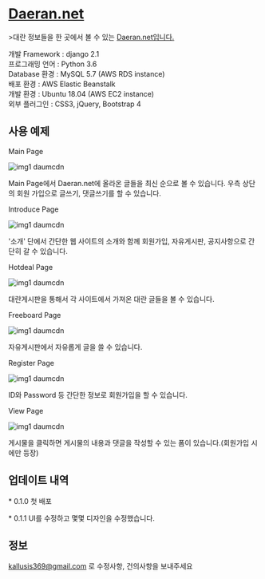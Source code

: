 # [Daeran.net](Daeran.net)

\>대란 정보들을 한 곳에서 볼 수 있는 [Daeran.net입니다.](Daeran.net%EC%9E%85%EB%8B%88%EB%8B%A4.)

개발 Framework : django 2.1  
프로그래밍 언어 : Python 3.6  
Database 환경 : MySQL 5.7 (AWS RDS instance)  
배포 환경 : AWS Elastic Beanstalk  
개발 환경 : Ubuntu 18.04 (AWS EC2 instance)  
외부 플러그인 : CSS3, jQuery, Bootstrap 4

## 사용 예제

Main Page

![img1 daumcdn](https://user-images.githubusercontent.com/45918816/78887578-1770a800-7a9b-11ea-83ee-1d556e6501bb.png)

Main Page에서 Daeran.net에 올라온 글들을 최신 순으로 볼 수 있습니다. 우측 상단의 회원 가입으로 글쓰기, 댓글쓰기를 할 수 있습니다.

Introduce Page

![img1 daumcdn](https://user-images.githubusercontent.com/45918816/78887628-2b1c0e80-7a9b-11ea-8d03-072c692ab2dd.png)


'소개' 단에서 간단한 웹 사이트의 소개와 함께 회원가입, 자유게시판, 공지사항으로 간단히 갈 수 있습니다.

Hotdeal Page

![img1 daumcdn](https://user-images.githubusercontent.com/45918816/78887654-32431c80-7a9b-11ea-9700-ecce8264d3ea.png)

대란게시판을 통해서 각 사이트에서 가져온 대란 글들을 볼 수 있습니다.

Freeboard Page

![img1 daumcdn](https://user-images.githubusercontent.com/45918816/78887667-3838fd80-7a9b-11ea-80ad-f8042bbd4b6e.png)

자유게시판에서 자유롭게 글을 쓸 수 있습니다.

Register Page

![img1 daumcdn](https://user-images.githubusercontent.com/45918816/78887677-3ff8a200-7a9b-11ea-9776-83c99866479d.png)

ID와 Password 등 간단한 정보로 회원가입을 할 수 있습니다.

View Page

![img1 daumcdn](https://user-images.githubusercontent.com/45918816/78887698-4dae2780-7a9b-11ea-87d6-0e500e1dcc9b.png)

게시물을 클릭하면 게시물의 내용과 댓글을 작성할 수 있는 폼이 있습니다.(회원가입 시에만 등장)

## 업데이트 내역

\* 0.1.0 
첫 배포

\* 0.1.1
UI를 수정하고 몇몇 디자인을 수정했습니다.

## 정보

[kallusis369@gmail.com](mailto:kallusis369@gmail.com) 로 수정사항, 건의사항을 보내주세요
